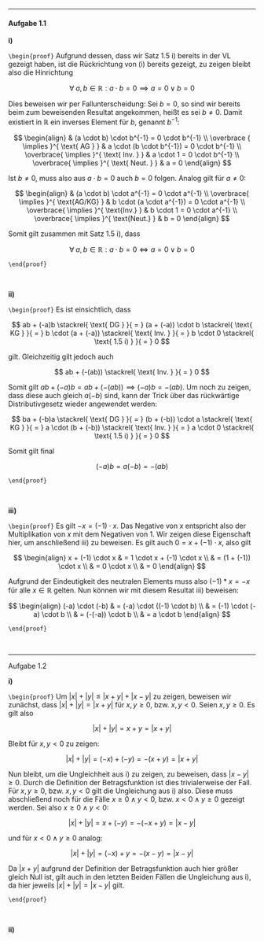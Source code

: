 ***
#### Aufgabe 1.1

**i)**

`\begin{proof}`
Aufgrund dessen, dass wir Satz 1.5 i) bereits in der VL gezeigt haben, ist die Rückrichtung von (i) bereits gezeigt, zu zeigen bleibt also die Hinrichtung

$$
\forall \; a, b \in \mathbb{R} : a \cdot b = 0 \implies a = 0 \vee b = 0
$$

Dies beweisen wir per Fallunterscheidung: Sei $b = 0$, so sind wir bereits beim zum beweisenden Resultat angekommen, heißt es sei $b \neq 0$. Damit existiert in $\mathbb{R}$ ein inverses Element für $b$, genannt ${} b^{-1}$:

$$
\begin{align}
 & (a \cdot b) \cdot b^{-1} = 0 \cdot b^{-1} \\
 \overbrace { \implies }^{ \text{ AG } } & a \cdot (b \cdot b^{-1}) = 0 \cdot b^{-1} \\
\overbrace{ \implies }^{ \text{ Inv. } } & a \cdot 1 = 0 \cdot b^{-1} \\
\overbrace{ \implies }^{ \text{ Neut.  } } & a = 0
\end{align}
$$

Ist $b \neq 0$, muss also aus $a \cdot b = 0$ auch $b = 0$ folgen. Analog gilt für $a \neq 0$:

$$
\begin{align}
 & (a \cdot b) \cdot a^{-1} = 0 \cdot a^{-1} \\
 \overbrace{ \implies }^{ \text{AG/KG} } & b \cdot (a \cdot a^{-1}) = 0 \cdot a^{-1} \\
\overbrace{ \implies }^{ \text{Inv.} } & b \cdot 1 = 0 \cdot a^{-1} \\
\overbrace{ \implies }^{ \text{Neut.} } & b = 0
\end{align}
$$

Somit gilt zusammen mit Satz 1.5 i), dass

$$
\forall \; a, b \in \mathbb{R} : a \cdot b = 0 \Longleftrightarrow a = 0 \vee b = 0
$$

`\end{proof}`

<br> 

**ii)**

`\begin{proof}`
Es ist einsichtlich, dass

$$
ab + (-a)b \stackrel{ \text{ DG } }{ = }  (a + (-a)) \cdot b \stackrel{ \text{ KG } }{ = }  b \cdot (a + (-a)) \stackrel{ \text{ Inv. } }{ = }  b \cdot 0 \stackrel{ \text{ 1.5 i) } }{ = }  0
$$

gilt. Gleichzeitig gilt jedoch auch

$$
ab + (-(ab)) \stackrel{ \text{ Inv. } }{ = }  0
$$

Somit gilt $ab + (-a)b = ab + (-(ab)) \implies (-a)b = -(ab)$. Um noch zu zeigen, dass diese auch gleich $a(-b)$ sind, kann der Trick über das rückwärtige Distributivgesetz wieder angewendet werden:

$$
ba + (-b)a \stackrel{ \text{ DG } }{ = } (b + (-b)) \cdot a \stackrel{ \text{ KG } }{ = } a \cdot (b + (-b)) \stackrel{ \text{ Inv. } }{ = } a \cdot 0 \stackrel{ \text{ 1.5 i) } }{ = } 0
$$

Somit gilt final

$$
(-a)b = a(-b) = -(ab)
$$

`\end{proof}`

<br> 

**iii)**

`\begin{proof}`
Es gilt $-x=(-1) \cdot x$. Das Negative von $x$ entspricht also der Multiplikation von $x$ mit dem Negativen von 1. Wir zeigen diese Eigenschaft hier, um anschließend iii) zu beweisen. Es gilt auch $0 = x + (-1) \cdot x$, also gilt

$$
\begin{align}
x + (-1) \cdot x & = 1 \cdot x + (-1) \cdot x \\
 & = (1 + (-1)) \cdot x \\
 & = 0 \cdot x \\
 & = 0
\end{align}
$$

Aufgrund der Eindeutigkeit des neutralen Elements muss also $(-1) * x = -x$ für alle $x \in \mathbb{R}$ gelten. Nun können wir mit diesem Resultat iii) beweisen:

$$
\begin{align}
(-a) \cdot (-b) & = (-a) \cdot ((-1) \cdot b) \\
 & = (-1) \cdot (-a) \cdot b \\
 & = (-(-a)) \cdot b \\
 & = a \cdot b
\end{align}
$$

`\end{proof}`

<br> 

***

Aufgabe 1.2

**i)**

`\begin{proof}`
Um $|x|+|y| \leq|x+y|+|x-y|$ zu zeigen, beweisen wir zunächst, dass $\lvert x \rvert + \lvert y \rvert = \lvert x + y \rvert$ für $x,y \geq 0$, bzw. $x,y < 0$. Seien $x,y \geq 0$. Es gilt also

$$
\lvert x \rvert + \lvert y \rvert = x + y = \lvert x + y \rvert
$$

Bleibt für $x,y < 0$ zu zeigen:

$$
\lvert x \rvert + \lvert y \rvert = (-x) + (-y) = -(x+y) = \lvert x + y \rvert 
$$

Nun bleibt, um die Ungleichheit aus i) zu zeigen, zu beweisen, dass $\lvert x - y \rvert \geq 0$. Durch die Definition der Betragsfunktion ist dies trivialerweise der Fall. Für $x,y \geq 0$, bzw. $x,y < 0$ gilt die Ungleichung aus i) also. Diese muss abschließend noch für die Fälle $x \geq 0 \wedge y < 0$, bzw. $x < 0 \wedge y \geq 0$ gezeigt werden. Sei also $x \geq 0 \wedge y < 0$:

$$
\lvert x \rvert + \lvert y \rvert  = x + (-y) = -(-x + y) = \lvert x - y \rvert 
$$

und für $x < 0 \wedge y \geq 0$ analog:

$$
\lvert x \rvert + \lvert y \rvert = (-x) + y = -(x - y) = \lvert x - y \rvert 
$$

Da $\lvert x + y \rvert$ aufgrund der Definition der Betragsfunktion auch hier größer gleich Null ist, gilt auch in den letzten Beiden Fällen die Ungleichung aus i), da hier jeweils $\lvert x \rvert + \lvert y \rvert = \lvert x - y \rvert$ gilt.

`\end{proof}`

<br> 

**ii)**

